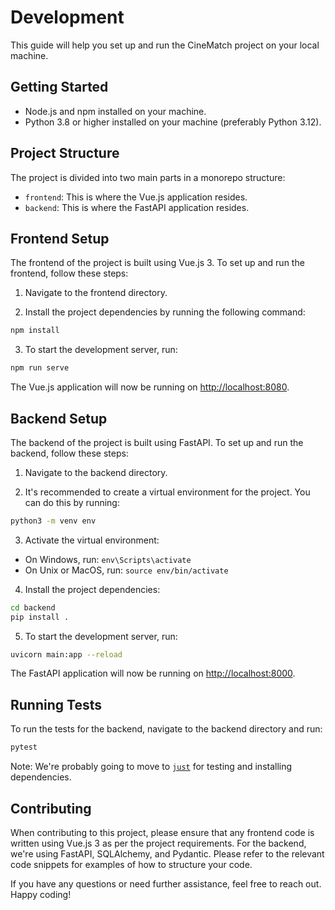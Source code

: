 # Development

This guide will help you set up and run the CineMatch project on your local machine.

## Getting Started

- Node.js and npm installed on your machine.
- Python 3.8 or higher installed on your machine (preferably Python 3.12).

## Project Structure

The project is divided into two main parts in a monorepo structure:

- `frontend`: This is where the Vue.js application resides.
- `backend`: This is where the FastAPI application resides.

## Frontend Setup

The frontend of the project is built using Vue.js 3. To set up and run the frontend, follow these steps:

1. Navigate to the frontend directory.

2. Install the project dependencies by running the following command:

```bash
npm install
```

3. To start the development server, run:

```bash
npm run serve
```

The Vue.js application will now be running on <http://localhost:8080>.

## Backend Setup

The backend of the project is built using FastAPI. To set up and run the backend, follow these steps:

1. Navigate to the backend directory.

2. It's recommended to create a virtual environment for the project. You can do this by running:

```bash
python3 -m venv env
```

3. Activate the virtual environment:

- On Windows, run: `env\Scripts\activate`
- On Unix or MacOS, run: `source env/bin/activate`

4. Install the project dependencies:
   
```bash
cd backend
pip install .
```

5. To start the development server, run:

```bash
uvicorn main:app --reload
```

The FastAPI application will now be running on <http://localhost:8000>.

## Running Tests

To run the tests for the backend, navigate to the backend directory and run:

```bash
pytest
```

Note: We're probably going to move to [`just`]("https://github.com/casey/just") for testing and installing dependencies.

## Contributing

When contributing to this project, please ensure that any frontend code is written using Vue.js 3 as per the project requirements. For the backend, we're using FastAPI, SQLAlchemy, and Pydantic. Please refer to the relevant code snippets for examples of how to structure your code.

If you have any questions or need further assistance, feel free to reach out. Happy coding!
